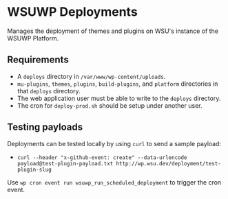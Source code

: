 # WSUWP Deployments

Manages the deployment of themes and plugins on WSU's instance of the WSUWP Platform.

## Requirements

* A `deploys` directory in `/var/www/wp-content/uploads`.
* `mu-plugins`, `themes`, `plugins`, `build-plugins`, and `platform` directories in that `deploys` directory.
* The web application user must be able to write to the `deploys` directory.
* The cron for `deploy-prod.sh` should be setup under another user.

## Testing payloads

Deployments can be tested locally by using `curl` to send a sample payload:

* `curl --header "x-github-event: create" --data-urlencode payload@test-plugin-payload.txt http://wp.wsu.dev/deployment/test-plugin-slug`

Use `wp cron event run wsuwp_run_scheduled_deployment` to trigger the cron event.

